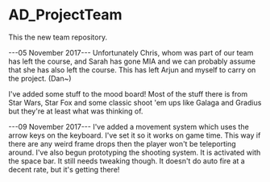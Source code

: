 # AD_ProjectTeam

This the new team repository.

---05 November 2017---
Unfortunately Chris, whom was part of our team has left the course, and Sarah has gone MIA and we can probably assume that she has also left the course. This has left Arjun and myself to carry on the project. (Dan~)

I've added some stuff to the mood board! Most of the stuff there is from Star Wars, Star Fox and some classic shoot 'em ups like Galaga and Gradius but they're at least what was thinking of.

---09 November 2017---
I've added a movement system which uses the arrow keys on the keyboard. I've set it so it works on game time. This way if there are any weird frame drops then the player won't be teleporting around.
I've also begun prototyping the shooting system. It is activated with the space bar. It still needs tweaking though. It doesn't do auto fire at a decent rate, but it's getting there!